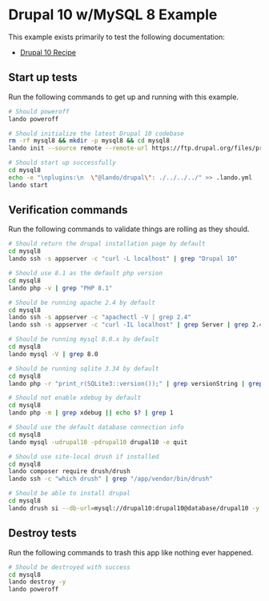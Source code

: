 Drupal 10 w/MySQL 8 Example
================

This example exists primarily to test the following documentation:

* [Drupal 10 Recipe](https://docs.lando.dev/config/drupal10.html)

Start up tests
--------------

Run the following commands to get up and running with this example.

```bash
# Should poweroff
lando poweroff

# Should initialize the latest Drupal 10 codebase
rm -rf mysql8 && mkdir -p mysql8 && cd mysql8
lando init --source remote --remote-url https://ftp.drupal.org/files/projects/drupal-10.0.x-dev.tar.gz --remote-options="--strip-components 1" --recipe drupal10 --webroot . --name lando-drupal10-mysql8 --option database=mysql:8.0.22

# Should start up successfully
cd mysql8
echo -e "\nplugins:\n  \"@lando/drupal\": ./../../../" >> .lando.yml
lando start
```

Verification commands
---------------------

Run the following commands to validate things are rolling as they should.

```bash
# Should return the drupal installation page by default
cd mysql8
lando ssh -s appserver -c "curl -L localhost" | grep "Drupal 10"

# Should use 8.1 as the default php version
cd mysql8
lando php -v | grep "PHP 8.1"

# Should be running apache 2.4 by default
cd mysql8
lando ssh -s appserver -c "apachectl -V | grep 2.4"
lando ssh -s appserver -c "curl -IL localhost" | grep Server | grep 2.4

# Should be running mysql 8.0.x by default
cd mysql8
lando mysql -V | grep 8.0

# Should be running sqlite 3.34 by default
cd mysql8
lando php -r "print_r(SQLite3::version());" | grep versionString | grep 3.34

# Should not enable xdebug by default
cd mysql8
lando php -m | grep xdebug || echo $? | grep 1

# Should use the default database connection info
cd mysql8
lando mysql -udrupal10 -pdrupal10 drupal10 -e quit

# Should use site-local drush if installed
cd mysql8
lando composer require drush/drush
lando ssh -c "which drush" | grep "/app/vendor/bin/drush"

# Should be able to install drupal
cd mysql8
lando drush si --db-url=mysql://drupal10:drupal10@database/drupal10 -y
```

Destroy tests
-------------

Run the following commands to trash this app like nothing ever happened.

```bash
# Should be destroyed with success
cd mysql8
lando destroy -y
lando poweroff
```
